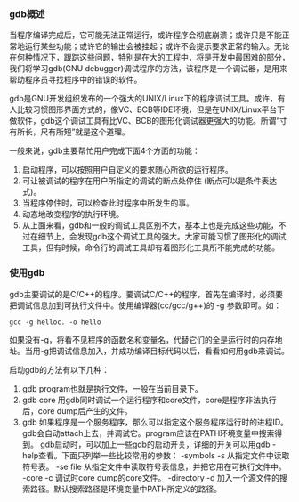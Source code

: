 ### gdb概述

当程序编译完成后，它可能无法正常运行，或许程序会彻底崩溃；或许只是不能正常地运行某些功能；或许它的输出会被挂起；或许不会提示要求正常的输入。无论在何种情况下，跟踪这些问题，特别是在大的工程中，将是开发中最困难的部分，我们将学习gdb(GNU debugger)调试程序的方法，该程序是一个调试器，是用来帮助程序员寻找程序中的错误的软件。

gdb是GNU开发组织发布的一个强大的UNIX/Linux下的程序调试工具。或许，有人比较习惯图形界面方式的，像VC、BCB等IDE环境，但是在UNIX/Linux平台下做软件，gdb这个调试工具有比VC、BCB的图形化调试器更强大的功能。所谓“寸有所长，尺有所短”就是这个道理。

一般来说，gdb主要帮忙用户完成下面4个方面的功能：

1. 启动程序，可以按照用户自定义的要求随心所欲的运行程序。
2. 可让被调试的程序在用户所指定的调试的断点处停住 (断点可以是条件表达式)。
3. 当程序停住时，可以检查此时程序中所发生的事。
4. 动态地改变程序的执行环境。
5. 从上面来看，gdb和一般的调试工具区别不大，基本上也是完成这些功能，不过在细节上，会发现gdb这个调试工具的强大。大家可能习惯了图形化的调试工具，但有时候，命令行的调试工具却有着图形化工具所不能完成的功能。


### 使用gdb

gdb主要调试的是C/C++的程序。要调试C/C++的程序，首先在编译时，必须要把调试信息加到可执行文件中。使用编译器(cc/gcc/g++)的 -g 参数即可。如：

```
gcc -g helloc. -o hello
```

如果没有-g，将看不见程序的函数名和变量名，代替它们的全是运行时的内存地址。当用-g把调试信息加入，并成功编译目标代码以后，看看如何用gdb来调试。

启动gdb的方法有以下几种：

1. gdb program也就是执行文件，一般在当前目录下。
2. gdb core 用gdb同时调试一个运行程序和core文件，core是程序非法执行后，core dump后产生的文件。
3. gdb 如果程序是一个服务程序，那么可以指定这个服务程序运行时的进程ID。gdb会自动attach上去，并调试它。program应该在PATH环境变量中搜索得到。 gdb启动时，可以加上一些gdb的启动开关，详细的开关可以用gdb -help查看。下面只列举一些比较常用的参数： -symbols -s 从指定文件中读取符号表。 -se file 从指定文件中读取符号表信息，并把它用在可执行文件中。 -core -c 调试时core dump的core文件。 -directory -d 加入一个源文件的搜索路径。默认搜索路径是环境变量中PATH所定义的路径。

